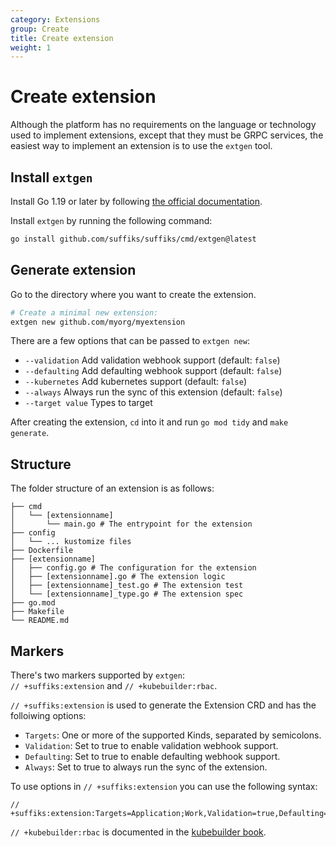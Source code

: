 ```yaml
---
category: Extensions
group: Create
title: Create extension
weight: 1
---
```


# Create extension

Although the platform has no requirements on the language or technology used to implement extensions, except that they must be GRPC services, the easiest way to implement an extension is to use the `extgen` tool.

## Install `extgen`

Install Go 1.19 or later by following [the official documentation](https://go.dev/doc/install).

Install `extgen` by running the following command:

```bash
go install github.com/suffiks/suffiks/cmd/extgen@latest
```

## Generate extension

Go to the directory where you want to create the extension.

```bash
# Create a minimal new extension:
extgen new github.com/myorg/myextension
```

There are a few options that can be passed to `extgen new`:

- `--validation` Add validation webhook support (default: `false`)
- `--defaulting` Add defaulting webhook support (default: `false`)
- `--kubernetes` Add kubernetes support (default: `false`)
- `--always` Always run the sync of this extension (default: `false`)
- `--target value` Types to target

After creating the extension, `cd` into it and run `go mod tidy` and `make generate`.

## Structure

The folder structure of an extension is as follows:

```
├── cmd
│   └── [extensionname]
│       └── main.go # The entrypoint for the extension
├── config
│   └── ... kustomize files
├── Dockerfile
├── [extensionname]
│   ├── config.go # The configuration for the extension
│   ├── [extensionname].go # The extension logic
│   ├── [extensionname]_test.go # The extension test
│   └── [extensionname]_type.go # The extension spec
├── go.mod
├── Makefile
└── README.md
```

## Markers

There's two markers supported by `extgen`:  
`// +suffiks:extension` and `// +kubebuilder:rbac`.

`// +suffiks:extension` is used to generate the Extension CRD and has the folloiwing options:

- `Targets`: One or more of the supported Kinds, separated by semicolons.
- `Validation`: Set to true to enable validation webhook support.
- `Defaulting`: Set to true to enable defaulting webhook support.
- `Always`: Set to true to always run the sync of the extension.

To use options in `// +suffiks:extension` you can use the following syntax:

```
// +suffiks:extension:Targets=Application;Work,Validation=true,Defaulting=true,Always=true
```

`// +kubebuilder:rbac` is documented in the [kubebuilder book](https://book.kubebuilder.io/reference/markers/rbac.html).
